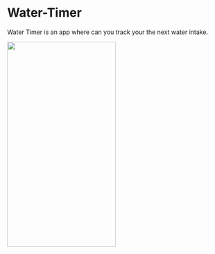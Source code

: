 # Water-Timer
Water Timer is an app  where can you track your the next water intake. 

<img src="https://user-images.githubusercontent.com/81510416/216826423-f773f9e6-e84a-44af-bf15-df4a86fb37c6.gif" width="250" height="473"/>

